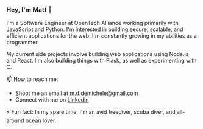 ### Hey, I'm Matt 👋

I'm a Software Engineer at OpenTech Alliance working primarily with JavaScript and Python. I'm interested in building secure, scalable, and efficient applications for the web. I'm constantly growing in my abilities as a programmer. 

My current side projects involve building web applications using Node.js and React. I'm also building things with Flask, as well as experimenting with C.

📫 How to reach me:
- Shoot me an email at m.d.demichele@gmail.com
- Connect with me on [LinkedIn](https://www.linkedin.com/in/matthew-demichele-3a51a9139/)

⚡ Fun fact: 
In my spare time, I'm an avid freediver, scuba diver, and all-around ocean lover.
